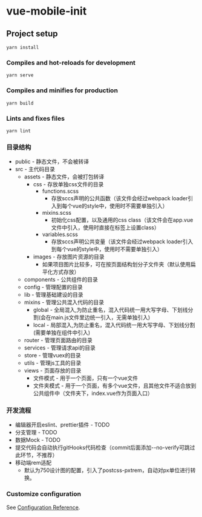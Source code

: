 # vue-mobile-init

## Project setup

```
yarn install
```

### Compiles and hot-reloads for development

```
yarn serve
```

### Compiles and minifies for production

```
yarn build
```

### Lints and fixes files

```
yarn lint
```

### 目录结构

+ public - 静态文件，不会被转译
+ src - 主代码目录
    + assets - 静态文件，会被打包转译
        + css - 存放单独css文件的目录
            + functions.scss 
                - 存放sccs声明的公共函数（该文件会经过webpack loader引入到每个vue的style中，使用时不需要单独引入）
            + mixins.scss 
                - 初始化css配置，以及通用的css class（该文件会在app.vue文件中引入，使用时直接在标签上设置class）
            + variables.scss 
                - 存放sccs声明公共变量（该文件会经过webpack loader引入到每个vue的style中，使用时不需要单独引入）
        + images - 存放图片资源的目录
            + 如果项目图片比较多，可在按页面结构划分子文件夹（默认使用扁平化方式存放）
    + components - 公共组件的目录
    + config - 管理配置的目录
    + lib - 管理基础建设的目录
    + mixins - 管理公共混入代码的目录
        + global - 全局混入,为防止重名，混入代码统一用大写字母、下划线分割(会在main.js文件里边统一引入，无需单独引入)
        + local - 局部混入,为防止重名，混入代码统一用大写字母、下划线分割(需要单独在组件中引入)
    + router - 管理页面路由的目录
    + services - 管理请求api的目录
    + store - 管理vuex的目录
    + utils - 管理js工具的目录
    + views - 页面存放的目录
        + 文件模式 - 用于一个页面，只有一个vue文件
        + 文件夹模式 - 用于一个页面，有多个vue文件，且其他文件不适合放到公共组件中（文件夹下，index.vue作为页面入口）

### 开发流程

+ 编辑器开启eslint、prettier插件 - TODO
+ 分支管理 - TODO
+ 数据Mock - TODO
+ 提交代码会自动执行gitHooks代码检查（commit后面添加--no-verify可跳过此环节，不推荐）
+ 移动端rem适配
    + 默认为750设计图的配置，引入了postcss-pxtrem，自动对px单位进行转换。

### Customize configuration

See [Configuration Reference](https://cli.vuejs.org/config/).
